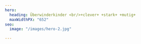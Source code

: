 ```yaml
---
hero:
  heading: Überwinderkinder <br/>+clever+ +stark+ +mutig+
  maxWidthPX: "652"
seo:
  image: "/images/hero-2.jpg"

---
```

